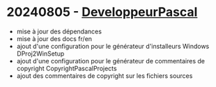 # 20240805 - [DeveloppeurPascal](https://github.com/DeveloppeurPascal)

* mise à jour des dépendances
* mise à jour des docs fr/en
* ajout d'une configuration pour le générateur d'installeurs Windows DProj2WinSetup
* ajout d'une configuration pour le générateur de commentaires de copyright CopyrightPascalProjects
* ajout des commentaires de copyright sur les fichiers sources
